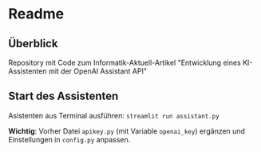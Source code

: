 # Readme

## Überblick 
Repository mit Code zum Informatik-Aktuell-Artikel "Entwicklung eines KI-Assistenten mit der OpenAI Assistant API"

## Start des Assistenten
Asistenten aus Terminal ausführen:
`
streamlit run assistant.py
`

**Wichtig**: Vorher Datei `apikey.py` (mit Variable `openai_key`) ergänzen und Einstellungen in `config.py` anpassen.